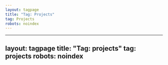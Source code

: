 ```yaml
---
layout: tagpage
title: "Tag: Projects"
tag: Projects
robots: noindex
---
```

---
layout: tagpage
title: "Tag: projects"
tag: projects
robots: noindex
---
